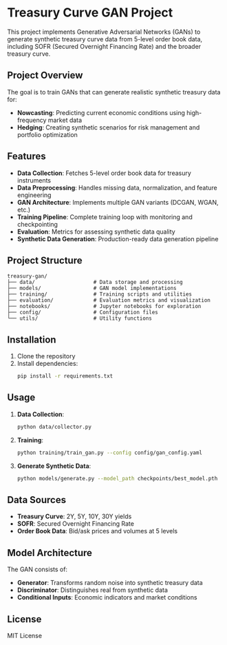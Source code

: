 # Treasury Curve GAN Project

This project implements Generative Adversarial Networks (GANs) to generate synthetic treasury curve data from 5-level order book data, including SOFR (Secured Overnight Financing Rate) and the broader treasury curve.

## Project Overview

The goal is to train GANs that can generate realistic synthetic treasury data for:
- **Nowcasting**: Predicting current economic conditions using high-frequency market data
- **Hedging**: Creating synthetic scenarios for risk management and portfolio optimization

## Features

- **Data Collection**: Fetches 5-level order book data for treasury instruments
- **Data Preprocessing**: Handles missing data, normalization, and feature engineering
- **GAN Architecture**: Implements multiple GAN variants (DCGAN, WGAN, etc.)
- **Training Pipeline**: Complete training loop with monitoring and checkpointing
- **Evaluation**: Metrics for assessing synthetic data quality
- **Synthetic Data Generation**: Production-ready data generation pipeline

## Project Structure

```
treasury-gan/
├── data/                   # Data storage and processing
├── models/                 # GAN model implementations
├── training/               # Training scripts and utilities
├── evaluation/             # Evaluation metrics and visualization
├── notebooks/              # Jupyter notebooks for exploration
├── config/                 # Configuration files
└── utils/                  # Utility functions
```

## Installation

1. Clone the repository
2. Install dependencies:
   ```bash
   pip install -r requirements.txt
   ```

## Usage

1. **Data Collection**:
   ```bash
   python data/collector.py
   ```

2. **Training**:
   ```bash
   python training/train_gan.py --config config/gan_config.yaml
   ```

3. **Generate Synthetic Data**:
   ```bash
   python models/generate.py --model_path checkpoints/best_model.pth
   ```

## Data Sources

- **Treasury Curve**: 2Y, 5Y, 10Y, 30Y yields
- **SOFR**: Secured Overnight Financing Rate
- **Order Book Data**: Bid/ask prices and volumes at 5 levels

## Model Architecture

The GAN consists of:
- **Generator**: Transforms random noise into synthetic treasury data
- **Discriminator**: Distinguishes real from synthetic data
- **Conditional Inputs**: Economic indicators and market conditions

## License

MIT License 